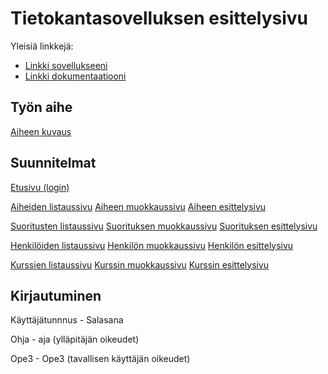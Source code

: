 # Tietokantasovelluksen esittelysivu

Yleisiä linkkejä:

* [Linkki sovellukseeni](http://andra.users.cs.helsinki.fi/tsoha/)
* [Linkki dokumentaatiooni](https://github.com/Saknet/Tsoha-Bootstrap/blob/master/doc/dokumentaatio.pdf)

## Työn aihe

[Aiheen kuvaus](http://advancedkittenry.github.io/suunnittelu_ja_tyoymparisto/aiheet/Tyoaihekanta.html)

## Suunnitelmat

[Etusivu (login)](http://andra.users.cs.helsinki.fi/tsoha/login)

[Aiheiden listaussivu](http://andra.users.cs.helsinki.fi/tsoha/topic)
[Aiheen muokkaussivu](http://andra.users.cs.helsinki.fi/tsoha/topic/edit/1)
[Aiheen esittelysivu](http://andra.users.cs.helsinki.fi/tsoha/topic/1)

[Suoritusten listaussivu](http://andra.users.cs.helsinki.fi/tsoha/credit)
[Suorituksen muokkaussivu](http://andra.users.cs.helsinki.fi/tsoha/credit/edit/1)
[Suorituksen esittelysivu](http://andra.users.cs.helsinki.fi/tsoha/credit/1)

[Henkilöiden listaussivu](http://andra.users.cs.helsinki.fi/tsoha/person)
[Henkilön muokkaussivu](http://andra.users.cs.helsinki.fi/tsoha/person/edit/1)
[Henkilön esittelysivu](http://andra.users.cs.helsinki.fi/tsoha/person/1)

[Kurssien listaussivu](http://andra.users.cs.helsinki.fi/tsoha/course)
[Kurssin muokkaussivu](http://andra.users.cs.helsinki.fi/tsoha/course/edit/1)
[Kurssin esittelysivu](http://andra.users.cs.helsinki.fi/tsoha/course/1)

## Kirjautuminen

Käyttäjätunnnus - Salasana

Ohja 		- aja		(ylläpitäjän oikeudet)

Ope3		- Ope3		(tavallisen käyttäjän oikeudet)


